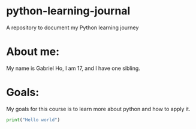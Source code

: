 # python-learning-journal
A repository to document my Python learning journey
# About me: 

My name is Gabriel Ho, I am 17, and I have one sibling.

# Goals: 

My goals for this course is to learn more about python and how to apply it.



```python
print("Hello world")
```
